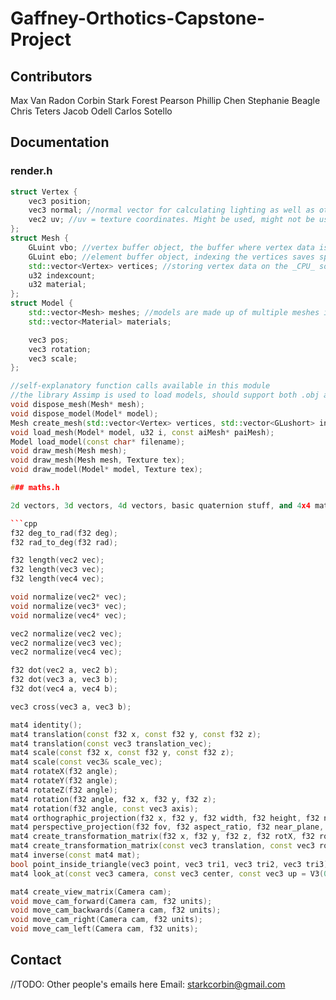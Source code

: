 # Gaffney-Orthotics-Capstone-Project

## Contributors

Max Van Radon
Corbin Stark
Forest Pearson
Phillip Chen 
Stephanie Beagle
Chris Teters
Jacob Odell
Carlos Sotello

## Documentation

### render.h

```cpp
struct Vertex {
    vec3 position;
    vec3 normal; //normal vector for calculating lighting as well as other mathematical operations down the line most likely.
    vec2 uv; //uv = texture coordinates. Might be used, might not be used.
};
struct Mesh {
    GLuint vbo; //vertex buffer object, the buffer where vertex data is stored _on the GPU_.
    GLuint ebo; //element buffer object, indexing the vertices saves space
    std::vector<Vertex> vertices; //storing vertex data on the _CPU_ so that it can be manipulated. Have to upload this data to the GPU again for changes to actually be rendered though.
    u32 indexcount;
    u32 material;
};
struct Model {
    std::vector<Mesh> meshes; //models are made up of multiple meshes in plenty of cases, where each one has a different material
    std::vector<Material> materials;

    vec3 pos;
    vec3 rotation;
    vec3 scale;
};

//self-explanatory function calls available in this module
//the library Assimp is used to load models, should support both .obj and .stl but I have to get it working first to test
void dispose_mesh(Mesh* mesh);
void dispose_model(Model* model);
Mesh create_mesh(std::vector<Vertex> vertices, std::vector<GLushort> indices);
void load_mesh(Model* model, u32 i, const aiMesh* paiMesh);
Model load_model(const char* filename);
void draw_mesh(Mesh mesh);
void draw_mesh(Mesh mesh, Texture tex);
void draw_model(Model* model, Texture tex);

### maths.h

2d vectors, 3d vectors, 4d vectors, basic quaternion stuff, and 4x4 matrices

```cpp
f32 deg_to_rad(f32 deg);
f32 rad_to_deg(f32 rad);

f32 length(vec2 vec);
f32 length(vec3 vec);
f32 length(vec4 vec);

void normalize(vec2* vec);
void normalize(vec3* vec);
void normalize(vec4* vec);

vec2 normalize(vec2 vec);
vec2 normalize(vec3 vec);
vec2 normalize(vec4 vec);

f32 dot(vec2 a, vec2 b);
f32 dot(vec3 a, vec3 b);
f32 dot(vec4 a, vec4 b);

vec3 cross(vec3 a, vec3 b);

mat4 identity();
mat4 translation(const f32 x, const f32 y, const f32 z);
mat4 translation(const vec3 translation_vec);
mat4 scale(const f32 x, const f32 y, const f32 z);
mat4 scale(const vec3& scale_vec);
mat4 rotateX(f32 angle);
mat4 rotateY(f32 angle);
mat4 rotateZ(f32 angle);
mat4 rotation(f32 angle, f32 x, f32 y, f32 z);
mat4 rotation(f32 angle, const vec3 axis);
mat4 orthographic_projection(f32 x, f32 y, f32 width, f32 height, f32 near_plane, f32 far_plane);
mat4 perspective_projection(f32 fov, f32 aspect_ratio, f32 near_plane, f32 far_plane);
mat4 create_transformation_matrix(f32 x, f32 y, f32 z, f32 rotX, f32 rotY, f32 rotZ, f32 scaleX, f32 scaleY, f32 scaleZ);
mat4 create_transformation_matrix(const vec3 translation, const vec3 rotation, const vec3 scale_vec);
mat4 inverse(const mat4 mat);
bool point_inside_triangle(vec3 point, vec3 tri1, vec3 tri2, vec3 tri3);
mat4 look_at(const vec3 camera, const vec3 center, const vec3 up = V3(0, 1, 0));

mat4 create_view_matrix(Camera cam);
void move_cam_forward(Camera cam, f32 units);
void move_cam_backwards(Camera cam, f32 units);
void move_cam_right(Camera cam, f32 units);
void move_cam_left(Camera cam, f32 units);
```

## Contact

//TODO: Other people's emails here
Email: starkcorbin@gmail.com
